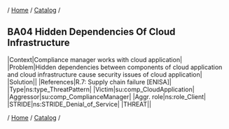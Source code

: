 / [Home](/acctp/) / [Catalog](/acctp/catalog/) /

## BA04 Hidden Dependencies Of Cloud Infrastructure

|Context|Compliance manager works with cloud application|
|Problem|Hidden dependencies between components of cloud application and cloud infrastructure cause security issues of cloud application|
|Solution||
|References|R.7: Supply chain failure [ENISA]|
|Type|ns:type_ThreatPattern|
|Victim|su:comp_CloudApplication|
|Aggressor|su:comp_ComplianceManager|
|Aggr. role|ns:role_Client|
|STRIDE|ns:STRIDE_Denial_of_Service|
|THREAT||

/ [Home](/acctp/) / [Catalog](/acctp/catalog/) /
